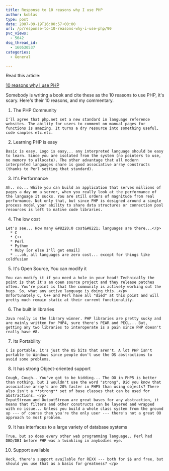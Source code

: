 ```yaml
---
title: Response to 10 reasons why I use PHP
author: koblas
type: post
date: 2007-09-19T16:00:57+00:00
url: /p/response-to-10-reasons-why-i-use-php/90
pvc_views:
  - 5042
dsq_thread_id:
  - 160530537
categories:
  - General

---
```

Read this article:
  
[10 reasons why I use PHP][1]

Somebody is writing a book and cite these as the 10 reasons to use PHP, it's scary. Here's their 10 reasons, and my commentary.

  1. The PHP Community
  
      
    I'll agree that php.net set a new standard in language reference websites. The ability for users to comment on manual pages for functions is amazing. It turns a dry resource into something useful, code samples etc.etc. 
  2. Learning PHP is easy
  
      
    Basic is easy, Logo is easy... any interpreted language should be easy to learn. Since you are isolated from the system (no pointers to use, no memory to allocate). The other advantage that all modern interpreted languages share is good associative array constructs (thanks to Perl setting that standard). 
  3. It's Performance
  
      
    Ah.. no... While you can build an application that serves millions of pages a day on a server, when you really look at the performance of the language it sucks. You are still orders of magnitude from real performance. Not only that, but since PHP is designed around a single process model your ability to share data structures or connection pool resources is left to native code libraries. 
  4. The low cost
  
      
    Let's see... How many &#8220;0 cost&#8221; languages are there...</p> 
      * C 
      * C++ 
      * Perl 
      * Python 
      * Ruby [or else I'll get email] 
      * ...oh, all languages are zero cost... except for things like coldfusion 
  5. It's Open Source, You can modify it
  
      
    You can modify it if you need a hole in your head! Technically the point is that it's an open source project and they release patches often. You're point is that the community is actively working out the bugs. So, what any active language is doing this..</p> 
    Unfortunately C, C++ and Perl have all "died" at this point and will pretty much remain static at their current functionality.
    
  6. The built in libraries

      
    Java really is the library winner. PHP libraries are pretty sucky and are mainly written for PHP4, sure there's PEAR and PECL... But, getting any two libraries to interoperate is a pain since PHP doesn't really have #8. 

  7. Its Portability

      
    C is portable, it's just the OS bits that aren't. A lot PHP isn't portable to Windows since people don't use the OS abstractions to avoid some problems. 

  8. It has strong Object-oriented support

      
    Cough, Cough.. You've got to be kidding... The OO in PHP5 is better than nothing, but I wouldn't use the word "strong". Did you know that associative array's are 20% faster in PHP5 than using objects? There also isn't a **strong** set of base classes that can be used for abstractions. </p> 
    InputStream and OutputStream are great bases for any abstraction, it means that filters and other constructs can be layered and wrapped with no issue... Unless you build a whole class system from the ground up --- of course then you're the only user --- there's not a great OO approach to most problem.
    
  9. It has interfaces to a large variety of database systems

      
    True, but so does every other web programming language.. Perl had DBD/DBI before PHP was a twinkling in anybodies eye. 

  10. Support available
      
    Heck, there's support available for REXX --- both for $$ and free, but should you use that as a basis for greatness? </p>

   [1]: http://krillz.com/10-reasons-why-i-use-php/
